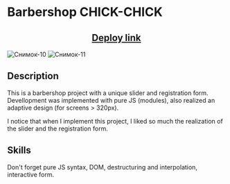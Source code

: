 # Barbershop CHICK-CHICK

<h2 align="center"><a href="https://chick-chick.vercel.app/" target="_blank">Deploy link</a></h2>

![Снимок-10](https://user-images.githubusercontent.com/39487464/214020837-4244c2c6-fa02-4fb4-a25e-c35e03d37943.JPG)
![Снимок-11](https://user-images.githubusercontent.com/39487464/214020848-8ee0d8ea-8084-44cf-946c-5833365188a0.JPG)

## Description

This is a barbershop project with a unique slider and registration form.<br/>
Devellopment was implemented with pure JS (modules), also realized an adaptive design (for screens > 320px).<br/>

I notice that when I implement this project, I liked so much the realization of the slider and the registration form.


## Skills

Don't forget pure JS syntax, DOM, destructuring and interpolation, interactive form.
